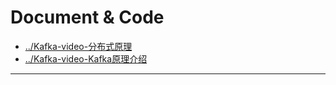 
# Document & Code

- [../Kafka-video-分布式原理](https://github.com/zozospider/note/blob/master/stream/Kafka/Kafka-video-分布式原理.md)
- [../Kafka-video-Kafka原理介绍](https://github.com/zozospider/note/blob/master/stream/Kafka/Kafka-video-原理介绍.md)

---
